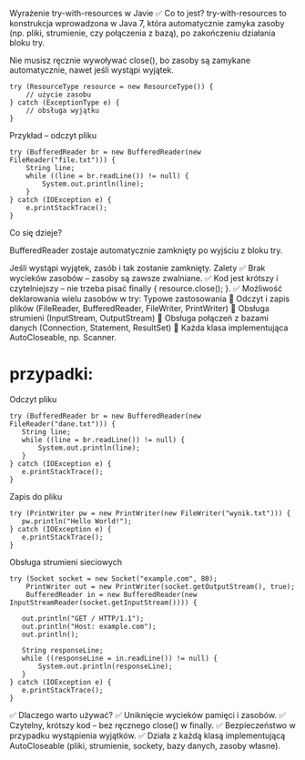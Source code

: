 Wyrażenie try-with-resources w Javie
✅ Co to jest?
try-with-resources to konstrukcja wprowadzona w Java 7, która automatycznie zamyka zasoby (np. pliki, strumienie, czy połączenia z bazą), po zakończeniu działania bloku try.

Nie musisz ręcznie wywoływać close(), bo zasoby są zamykane automatycznie, nawet jeśli wystąpi wyjątek.
```
try (ResourceType resource = new ResourceType()) {
    // użycie zasobu
} catch (ExceptionType e) {
    // obsługa wyjątku
}
```
Przykład – odczyt pliku
```
try (BufferedReader br = new BufferedReader(new FileReader("file.txt"))) {
    String line;
    while ((line = br.readLine()) != null) {
        System.out.println(line);
    }
} catch (IOException e) {
    e.printStackTrace();
}
```
Co się dzieje?

BufferedReader zostaje automatycznie zamknięty po wyjściu z bloku try.

Jeśli wystąpi wyjątek, zasób i tak zostanie zamknięty.
Zalety
✅ Brak wycieków zasobów – zasoby są zawsze zwalniane.
✅ Kod jest krótszy i czytelniejszy – nie trzeba pisać finally { resource.close(); }.
✅ Możliwość deklarowania wielu zasobów w try:
 Typowe zastosowania
📌 Odczyt i zapis plików (FileReader, BufferedReader, FileWriter, PrintWriter)
📌 Obsługa strumieni (InputStream, OutputStream)
📌 Obsługa połączeń z bazami danych (Connection, Statement, ResultSet)
📌 Każda klasa implementująca AutoCloseable, np. Scanner.

# przypadki:

 Odczyt pliku
 ```
try (BufferedReader br = new BufferedReader(new FileReader("dane.txt"))) {
    String line;
    while ((line = br.readLine()) != null) {
        System.out.println(line);
    }
} catch (IOException e) {
    e.printStackTrace();
}
```
 Zapis do pliku
 ```
try (PrintWriter pw = new PrintWriter(new FileWriter("wynik.txt"))) {
    pw.println("Hello World!");
} catch (IOException e) {
    e.printStackTrace();
}
```
 Obsługa strumieni sieciowych
 ```
try (Socket socket = new Socket("example.com", 80);
     PrintWriter out = new PrintWriter(socket.getOutputStream(), true);
     BufferedReader in = new BufferedReader(new InputStreamReader(socket.getInputStream()))) {

    out.println("GET / HTTP/1.1");
    out.println("Host: example.com");
    out.println();
    
    String responseLine;
    while ((responseLine = in.readLine()) != null) {
        System.out.println(responseLine);
    }
} catch (IOException e) {
    e.printStackTrace();
}
```
✅ Dlaczego warto używać?
✅ Uniknięcie wycieków pamięci i zasobów.
✅ Czytelny, krótszy kod – bez ręcznego close() w finally.
✅ Bezpieczeństwo w przypadku wystąpienia wyjątków.
✅ Działa z każdą klasą implementującą AutoCloseable (pliki, strumienie, sockety, bazy danych, zasoby własne).
